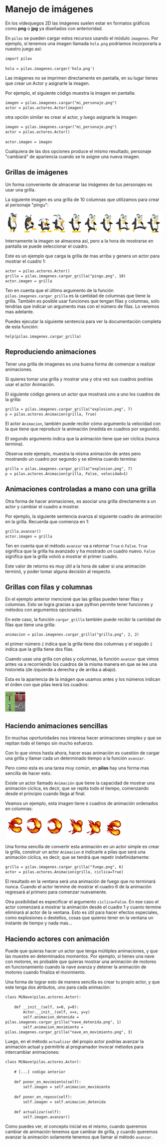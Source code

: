 # Manejo de imágenes

En los videojuegos 2D las imágenes suelen estar en formatos
gráficos como **png** o **jpg** ya diseñados con anterioridad.

En `pilas` se pueden cargar estos recursos usando
el módulo `imagenes`. Por ejemplo, si tenemos una
imagen llamada `hola.png` podríamos incorporarla a
nuestro juego así:

```
import pilas

hola = pilas.imagenes.cargar('hola.png')
```

Las imágenes no se imprimen directamente en pantalla, en
su lugar tienes que crear un Actor y asignarle la
imagen.

Por ejemplo, el siguiente código muestra la imagen
en pantalla:

    imagen = pilas.imagenes.cargar("mi_personaje.png")
    actor = pilas.actores.Actor(imagen)

otra opción similar es crear al actor, y luego
asignarle la imagen:

    imagen = pilas.imagenes.cargar("mi_personaje.png")
    actor = pilas.actores.Actor()

    actor.imagen = imagen

Cualquiera de las dos opciones produce el mismo
resultado, personaje "cambiará" de apariencia
cuando se le asigne una nueva imagen.

## Grillas de imágenes

Un forma conveniente de almacenar las imágenes de tus
personajes es usar una grilla.

La siguiente imagen es una grilla de 10 columnas
que utilizamos para crear al personaje "pingu":

![](../imagenes/imagen/pingu.png)


Internamente la imagen se almacena así, pero a la
hora de mostrarse en pantalla se puede seleccionar
el cuadro.

Este es un ejemplo que carga la grilla de mas arriba
y genera un actor para mostrar el cuadro 1:


    actor = pilas.actores.Actor()
    grilla = pilas.imagenes.cargar_grilla("pingu.png", 10)
    actor.imagen = grilla

Ten en cuenta que el último argumento de la función ``pilas.imagenes.cargar_grilla`` es la cantidad de columnas que
tiene la grilla. También es posible usar funciones
que tengan filas y columnas, solo tendrías que indicar un
argumento mas con el número de filas. Lo veremos mas adelante.

Puedes ejecutar la siguiente sentencia para ver
la documentación completa de esta función:


    help(pilas.imagenes.cargar_grilla)


## Reproduciendo animaciones

Tener una grilla de imagenes es una buena
forma de comenzar a realizar animaciones.

Si quieres tomar una grilla y mostrar una
y otra vez sus cuadros podrías usar el actor Animación.

El siguiente código genera un actor que mostrará
uno a uno los cuadros de la grilla:


    grilla = pilas.imagenes.cargar_grilla("explosion.png", 7)
    p = pilas.actores.Animacion(grilla, True)

El actor `Animacion`, también puede recibir cómo argumento
la velocidad con la que tiene que reproducir la animación (medida
en cuadros por segundo).

El segundo argumento indica que la animación tiene que ser
cíclica (nunca termina).

Observa este ejemplo, muestra la misma animación de antes pero
mostrando un cuadro por segundo y se elimina cuando termina:


    grilla = pilas.imagenes.cargar_grilla("explosion.png", 7)
    p = pilas.actores.Animacion(grilla, False, velocidad=1)


## Animaciones controladas a mano con una grilla

Otra forma de hacer animaciones, es asociar una grilla
directamente a un actor y cambiar el cuadro a mostrar.

Por ejemplo, la siguiente sentencia avanza al siguiente
cuadro de animación en la grilla. Recuerda que
comienza en 1:


    grilla.avanzar()
    actor.imagen = grilla

Ten en cuenta que el método `avanzar` va a retornar `True` o `False`.
`True` significa que la grilla ha avanzado y ha mostrado un cuadro nuevo.
`False` significa que la grilla volvió a mostrar el primer cuadro.

Este valor de retorno es muy útil a la hora de
saber si una animación terminó, y poder tomar
alguna decisión al respecto.


## Grillas con filas y columnas

En el ejemplo anterior mencioné que las grillas pueden
tener filas y columnas. Esto se logra gracias a que
python permite tener funciones y métodos con argumentos
opcionales.

En este caso, la función ``cargar_grilla`` también
puede recibir la cantidad de filas que tiene una grilla:

    animacion = pilas.imagenes.cargar_grilla("grilla.png", 2, 2)

el primer número ``2`` indica que la grilla tiene dos
columnas y el segudo ``2`` indica que la grilla tiene dos
filas.


Cuando usas una grilla con pilas y columnas, la función ``avanzar``
que vimos antes va a recorriendo los cuadros de la misma
manera en que se lee una historieta (de izquierda
a derecha y de arriba a abajo).

Esta es la apariencia de la imágen que usamos antes y
los números indican el órden con que pilas leerá los cuadros:

![](../imagenes/imagen/grilla_con_columnas.png)


## Haciendo animaciones sencillas

En muchas oportunidades nos interesa hacer animaciones simples
y que se repitan todo el tiempo sin mucho esfuerzo.

Con lo que vimos hasta ahora, hacer esas animación
es cuestión de cargar una grilla y llamar cada
un determinado tiempo a la función ``avanzar``.

Pero como esta es una tarea muy común, en **pilas** hay una forma
mas sencilla de hacer esto.

Existe un actor llamado ``Animación`` que tiene la
capacidad de mostrar una animación cíclica, es decir,
que se repita todo el tiempo, comenzando desde el principio
cuando llega al final.

Veamos un ejemplo, esta imagen tiene ``6`` cuadros de animación
ordenados en columnas:

![](../imagenes/imagen/grilla_fuego.png)


Una forma sencilla de convertir esta animación en un actor
simple es crear la grilla, construir un actor ``Animacion`` e
indicarle a pilas que será una animación cíclica, es decir, que
se tendrá que repetir indefinidamente:



    grilla = pilas.imagenes.cargar_grilla("fuego.png", 6)
    actor = pilas.actores.Animacion(grilla, ciclica=True)


El resultado en la ventana será una animación de fuego que
no terminará nunca. Cuando el actor termine de mostrar el
cuadro 6 de la animación regresará al primero para comenzar
nuevamente.

Otra posibilidad es especificar el argumento ``ciclica=False``. En
ese caso el actor comenzará a mostrar la animación desde el cuadro
1 y cuanto termine eliminará al actor de la ventana. Esto es útil
para hacer efectos especiales, como explosiones o destellos, cosas
que quieres tener en la ventana un instante de tiempo y nada mas...


## Haciendo actores con animación

Puede que quieras hacer un actor que tenga múltiples animaciones, y
que las muestre en determinados momentos. Por ejemplo, si tienes
una nave con motores, es probable que quieras mostrar una animación
de motores en funcionamiento cuando la nave avanza y detener la
animación de motores cuando finaliza el movimiento.

Una forma de lograr esto de manera sencilla es crear tu propio
actor, y que este tenga dos atributos, uno para cada animación:


    class MiNave(pilas.actores.Actor):

        def __init__(self, x=0, y=0):
            Actor.__init__(self, x=x, y=y)
            self.animacion_detenida = pilas.imagenes.cargar_grilla("nave_detenida.png", 1)
            self.animacion_movimiento = pilas.imagenes.cargar_grilla("nave_en_movimiento.png", 3)


Luego, en el método ``actualizar`` del propio actor podrías
avanzar la animación actual y permitirle al programador invocar
métodos para intercambiar animaciones:


    class MiNave(pilas.actores.Actor):

        # [...] codigo anterior

        def poner_en_movimiento(self):
            self.imagen = self.animacion_movimiento

        def poner_en_reposo(self):
            self.imagen = self.animacion_detenida

        def actualizar(self):
            self.imagen.avanzar()


Como puedes ver, el concepto inicial es el mismo, cuando
queremos cambiar de animación tenemos que cambiar de grilla, y
cuando queremos avanzar la animación solamente tenemos que
llamar al método ``avanzar``.
